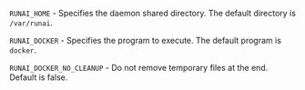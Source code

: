 

`RUNAI_HOME` - Specifies the daemon shared directory. The default directory is `/var/runai`.

`RUNAI_DOCKER` - Specifies the program to execute. The default program is `docker`.

`RUNAI_DOCKER_NO_CLEANUP` - Do not remove temporary files at the end. Default is false.
